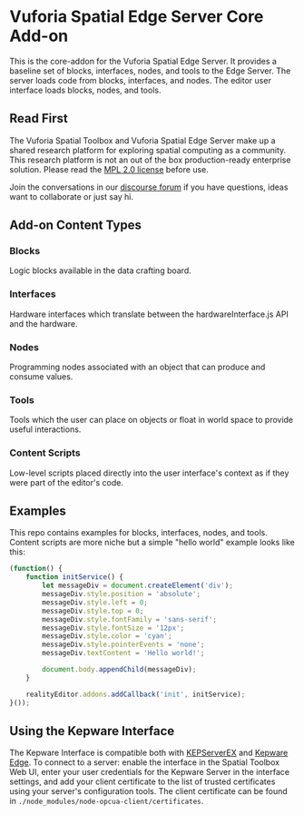 # Vuforia Spatial Edge Server Core Add-on

This is the core-addon for the Vuforia Spatial Edge Server. It provides a
baseline set of blocks, interfaces, nodes, and tools to the Edge Server. The
server loads code from blocks, interfaces, and nodes. The editor user interface
loads blocks, nodes, and tools.

## Read First
The Vuforia Spatial Toolbox and Vuforia Spatial Edge Server make up a shared research platform for exploring spatial computing as a community. This research platform is not an out of the box production-ready enterprise solution. Please read the [MPL 2.0 license](LICENSE) before use.

Join the conversations in our [discourse forum](https://forum.spatialtoolbox.vuforia.com) if you have questions, ideas want to collaborate or just say hi.

## Add-on Content Types

### Blocks

Logic blocks available in the data crafting board.

### Interfaces

Hardware interfaces which translate between the hardwareInterface.js API and
the hardware.

### Nodes

Programming nodes associated with an object that can produce and consume
values.

### Tools

Tools which the user can place on objects or float in world space to provide
useful interactions.

### Content Scripts

Low-level scripts placed directly into the user interface's context as if they
were part of the editor's code.


## Examples

This repo contains examples for blocks, interfaces, nodes, and tools. Content
scripts are more niche but a simple "hello world" example looks like this:

```javascript
(function() {
    function initService() {
        let messageDiv = document.createElement('div');
        messageDiv.style.position = 'absolute';
        messageDiv.style.left = 0;
        messageDiv.style.top = 0;
        messageDiv.style.fontFamily = 'sans-serif';
        messageDiv.style.fontSize = '12px';
        messageDiv.style.color = 'cyan';
        messageDiv.style.pointerEvents = 'none';
        messageDiv.textContent = 'Hello world!';

        document.body.appendChild(messageDiv);
    }

    realityEditor.addons.addCallback('init', initService);
}());
```

## Using the Kepware Interface

The Kepware Interface is compatible both with [KEPServerEX](https://www.kepware.com/en-us/products/kepserverex/) and [Kepware Edge](https://www.kepware.com/en-us/products/thingworx-kepware-edge/).
To connect to a server: enable the interface in the Spatial Toolbox Web UI,
enter your user credentials for the Kepware Server in the interface settings,
and add your client certificate to the list of trusted certificates using your
server's configuration tools. The client certificate can be found in
`./node_modules/node-opcua-client/certificates`.
